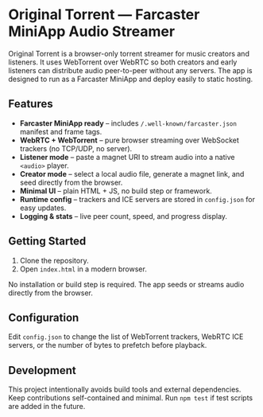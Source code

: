 # Original Torrent — Farcaster MiniApp Audio Streamer

Original Torrent is a browser-only torrent streamer for music creators and listeners. It uses WebTorrent over WebRTC so both creators and early listeners can distribute audio peer-to-peer without any servers. The app is designed to run as a Farcaster MiniApp and deploy easily to static hosting.

## Features
- **Farcaster MiniApp ready** – includes `/.well-known/farcaster.json` manifest and frame tags.
- **WebRTC + WebTorrent** – pure browser streaming over WebSocket trackers (no TCP/UDP, no server).
- **Listener mode** – paste a magnet URI to stream audio into a native `<audio>` player.
- **Creator mode** – select a local audio file, generate a magnet link, and seed directly from the browser.
- **Minimal UI** – plain HTML + JS, no build step or framework.
- **Runtime config** – trackers and ICE servers are stored in `config.json` for easy updates.
- **Logging & stats** – live peer count, speed, and progress display.

## Getting Started
1. Clone the repository.
2. Open `index.html` in a modern browser.

No installation or build step is required. The app seeds or streams audio directly from the browser.

## Configuration
Edit `config.json` to change the list of WebTorrent trackers, WebRTC ICE servers, or the number of bytes to prefetch before playback.

## Development
This project intentionally avoids build tools and external dependencies. Keep contributions self-contained and minimal. Run `npm test` if test scripts are added in the future.

